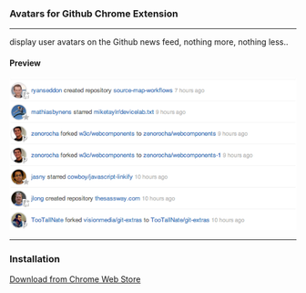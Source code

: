 ### Avatars for Github Chrome Extension
---

display user avatars on the Github news feed, nothing more, nothing less..

#### Preview

![Preview](screenshots/github-avatars.png)

---

### Installation

[Download from Chrome Web Store](https://chrome.google.com/webstore/detail/avatars-for-github/pgjmdbklnfklcjfbonjfkdhaonlfogbb)
